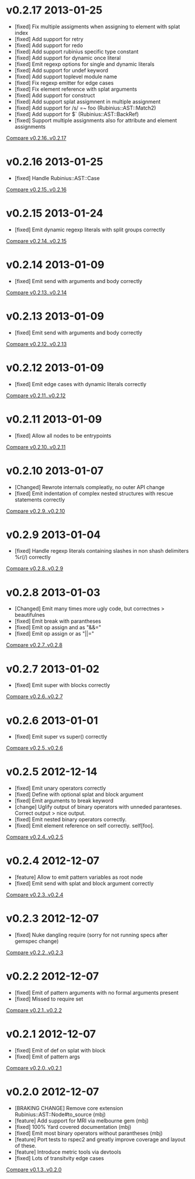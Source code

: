 # v0.2.17 2013-01-25

* [fixed] Fix multiple assigments when assigning to element with splat index
* [fixed] Add support for retry
* [fixed] Add support for redo
* [fixed] Add support rubinius specific type constant
* [fixed] Add support for dynamic once literal
* [fixed] Emit regexp options for single and dynamic literals
* [fixed] Add support for undef keyword
* [fixed] Add support toplevel module name
* [fixed] Fix regexp emitter for edge cases
* [fixed] Fix element reference with splat arguments
* [fixed] Add support for construct
* [fixed] Add support splat assigmnent in multiple assignment
* [fixed] Add support for /s/ =~ foo (Rubinius::AST::Match2)
* [fixed] Add support for $` (Rubinius::AST::BackRef)
* [fixed] Support multiple assignments also for attribute and element assignments

[Compare v0.2.16..v0.2.17](https://github.com/mbj/to_source/compare/v0.2.16...v0.2.17)

# v0.2.16 2013-01-25

* [fixed] Handle Rubinius::AST::Case

[Compare v0.2.15..v0.2.16](https://github.com/mbj/to_source/compare/v0.2.15...v0.2.16)

# v0.2.15 2013-01-24

* [fixed] Emit dynamic regexp literals with split groups correctly

[Compare v0.2.14..v0.2.15](https://github.com/mbj/to_source/compare/v0.2.14...v0.2.15)

# v0.2.14 2013-01-09

* [fixed] Emit send with arguments and body correctly

[Compare v0.2.13..v0.2.14](https://github.com/mbj/to_source/compare/v0.2.13...v0.2.14)

# v0.2.13 2013-01-09

* [fixed] Emit send with arguments and body correctly

[Compare v0.2.12..v0.2.13](https://github.com/mbj/to_source/compare/v0.2.12...v0.2.13)

# v0.2.12 2013-01-09

* [fixed] Emit edge cases with dynamic literals correctly

[Compare v0.2.11..v0.2.12](https://github.com/mbj/to_source/compare/v0.2.11...v0.2.12)

# v0.2.11 2013-01-09

* [fixed] Allow all nodes to be entrypoints

[Compare v0.2.10..v0.2.11](https://github.com/mbj/to_source/compare/v0.2.10...v0.2.11)

# v0.2.10 2013-01-07

* [Changed] Rewrote internals compleatly, no outer API change
* [fixed] Emit indentation of complex nested structures with rescue statements correctly

[Compare v0.2.9..v0.2.10](https://github.com/mbj/to_source/compare/v0.2.9...v0.2.10)

# v0.2.9 2013-01-04

* [fixed] Handle regexp literals containing slashes in non shash delimiters %r(/) correctly

[Compare v0.2.8..v0.2.9](https://github.com/mbj/to_source/compare/v0.2.8...v0.2.9)

# v0.2.8 2013-01-03

* [Changed] Emit many times more ugly code, but correctnes > beautifulnes
* [fixed] Emit break with parantheses
* [fixed] Emit op assign and as "&&="
* [fixed] Emit op assign or as "||="

[Compare v0.2.7..v0.2.8](https://github.com/mbj/to_source/compare/v0.2.7...v0.2.8)

# v0.2.7 2013-01-02

* [fixed] Emit super with blocks correctly

[Compare v0.2.6..v0.2.7](https://github.com/mbj/to_source/compare/v0.2.6...v0.2.7)

# v0.2.6 2013-01-01

* [fixed] Emit super vs super() correctly

[Compare v0.2.5..v0.2.6](https://github.com/mbj/to_source/compare/v0.2.5...v0.2.6)

# v0.2.5 2012-12-14

* [fixed] Emit unary operators correctly
* [fixed] Define with optional splat and block argument
* [fixed] Emit arguments to break keyword
* [change] Uglify output of binary operators with unneded paranteses. Correct output > nice output.
* [fixed] Emit nested binary operators correctly.
* [fixed] Emit element reference on self correctly. self[foo].

[Compare v0.2.4..v0.2.5](https://github.com/mbj/to_source/compare/v0.2.4...v0.2.5)

# v0.2.4 2012-12-07

* [feature] Allow to emit pattern variables as root node
* [fixed] Emit send with splat and block argument correctly

[Compare v0.2.3..v0.2.4](https://github.com/mbj/to_source/compare/v0.2.3...v0.2.4)

# v0.2.3 2012-12-07

* [fixed] Nuke dangling require  (sorry for not running specs after gemspec change)

[Compare v0.2.2..v0.2.3](https://github.com/mbj/to_source/compare/v0.2.2...v0.2.3)

# v0.2.2 2012-12-07

* [fixed] Emit of pattern arguments with no formal arguments present
* [fixed] Missed to require set

[Compare v0.2.1..v0.2.2](https://github.com/mbj/to_source/compare/v0.2.1...v0.2.2)

# v0.2.1 2012-12-07

* [fixed] Emit of def on splat with block
* [fixed] Emit of pattern args 

[Compare v0.2.0..v0.2.1](https://github.com/mbj/to_source/compare/v0.2.0...v0.2.1)

# v0.2.0 2012-12-07

* [BRAKING CHANGE] Remove core extension Rubinius::AST::Node#to_source (mbj)
* [feature] Add support for MRI via melbourne gem (mbj)
* [fixed] 100% Yard covered documentation (mbj)
* [fixed] Emit most binary operators without parantheses (mbj)
* [feature] Port tests to rspec2 and greatly improve coverage and layout of these.
* [feature] Introduce metric tools via devtools
* [fixed] Lots of transitvity edge cases

[Compare v0.1.3..v0.2.0](https://github.com/mbj/to_source/ompare/v0.1.3...v0.2.0)
